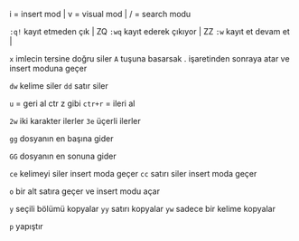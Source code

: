 i = insert mod | v = visual mod | / = search modu

`:q!` kayıt etmeden çık | ZQ
`:wq` kayıt ederek çıkıyor | ZZ
`:w` kayıt et devam et |

`x` imlecin tersine doğru siler
`A` tuşuna basarsak . işaretinden sonraya atar ve insert moduna geçer

`dw` kelime siler
`dd` satır siler

`u` = geri al ctr z gibi
`ctr+r` = ileri al

`2w` iki karakter ilerler
`3e` üçerli ilerler

`gg` dosyanın en başına gider

`GG` dosyanın en sonuna gider

`ce` kelimeyi siler insert moda geçer
`cc` satırı siler insert moda geçer

`o` bir alt satıra geçer ve insert modu açar

`y` seçili bölümü kopyalar
`yy` satırı kopyalar
`yw` sadece bir kelime kopyalar

`p` yapıştır
